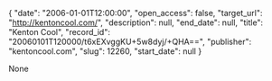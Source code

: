 {
  "date": "2006-01-01T12:00:00", 
  "open_access": false, 
  "target_url": "http://kentoncool.com/", 
  "description": null, 
  "end_date": null, 
  "title": "Kenton Cool", 
  "record_id": "20060101T120000/t6xEXvggKU+5w8dyj/+QHA==", 
  "publisher": "kentoncool.com", 
  "slug": 12260, 
  "start_date": null
}

None